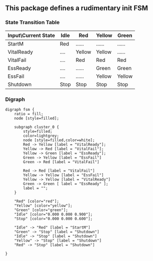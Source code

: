 ## This package defines a rudimentary init FSM

### State Transition Table
| Input\Current State | Idle | Red    | Yellow | Green  |
| ------------------- | ---- | ------ | ------ | ------ |
| StartM              | Red  | ...... | ...... | ...... |
| VitalReady          | .... | Yellow | Yellow | ...... |
| VitalFail           | .... | Red    | Red    | Red    |
| EssReady            | .... | ...... | Green  | Green  |
| EssFail             | .... | ...... | Yellow | Yellow |
| Shutdown            | Stop | Stop   | Stop   | Stop   |

### Digraph
```
digraph fsm {
    ratio = fill;
    node [style=filled];
    
    subgraph cluster_0 {
        style=filled;
        color=lightgrey;
        node [style=filled,color=white];
        Red -> Yellow [label = "VitalReady"];
        Yellow -> Red [label = "VitalFail"];
        Yellow -> Green [label = "EssReady"];
        Green -> Yellow [label = "EssFail"]
        Green -> Red [label = "VitalFail"]
        
        Red -> Red [label = "VitalFail"]
        Yellow -> Yellow [label = "EssFail"]
        Yellow -> Yellow [label = "VitalReady"]
        Green -> Green [ label = "EssReady" ];
        label = "";
    }
    
    "Red" [color="red"];
    "Yellow" [color="yellow"];
    "Green" [color="green"];
    "Idle" [color="0.000 0.000 0.900"];
    "Stop" [color="0.000 0.000 0.600"];
    
    "Idle" -> "Red" [label = "StartM"]
    "Green" -> "Stop" [label = "Shutdown"]
    "Idle" -> "Stop" [label = "Shutdown"]
    "Yellow" -> "Stop" [label = "Shutdown"]
    "Red" -> "Stop" [label = "Shutdown"]
    
}
```